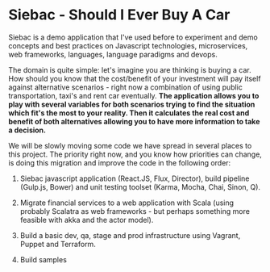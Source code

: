 # Siebac - Should I Ever Buy A Car


Siebac is a demo application that I've used before to experiment and demo concepts and best practices on Javascript technologies, microservices, web frameworks, languages, language paradigms and devops.

The domain is quite simple: let's imagine you are thinking is buying a car. How should you know that the cost/benefit of your investment will pay itself against alternative scenarios - right now a combination of using public transportation, taxi's and rent car eventually. **The application allows you to play with several variables for both scenarios trying to find the situation which fit's the most to your reality. Then it calculates the real cost and benefit of both alternatives allowing you to have more information to take a decision.**

We will be slowly moving some code we have spread in several places to this project. The priority right now, and you know how priorities can change, is doing this migration and improve the code in the following order:

1. Siebac javascript application (React.JS, Flux, Director), build pipeline (Gulp.js, Bower) and unit testing toolset (Karma, Mocha, Chai, Sinon, Q).

2. Migrate financial services to a web application with Scala (using probably Scalatra as web frameworks - but perhaps something more feasible with akka and the actor model).

3. Build a basic dev, qa, stage and prod infrastructure using Vagrant, Puppet and Terraform.

4. Build samples 


